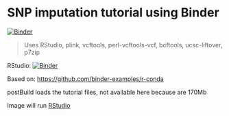 # SNP imputation tutorial using Binder

[![Binder](https://mybinder.org/badge_logo.svg)](https://mybinder.org/v2/gh/betatim/r-conda/master?urlpath=rstudio)

> Uses RStudio, plink, vcftools, perl-vcftools-vcf, bcftools, ucsc-liftover, p7zip

RStudio: [![Binder](http://mybinder.org/badge_logo.svg)](http://mybinder.org/v2/gh/binder-examples/r-conda/master?urlpath=rstudio)

Based on:
https://github.com/binder-examples/r-conda

postBuild loads the tutorial files, not available here because are 170Mb

Image will run [RStudio](https://www.rstudio.com/) 
